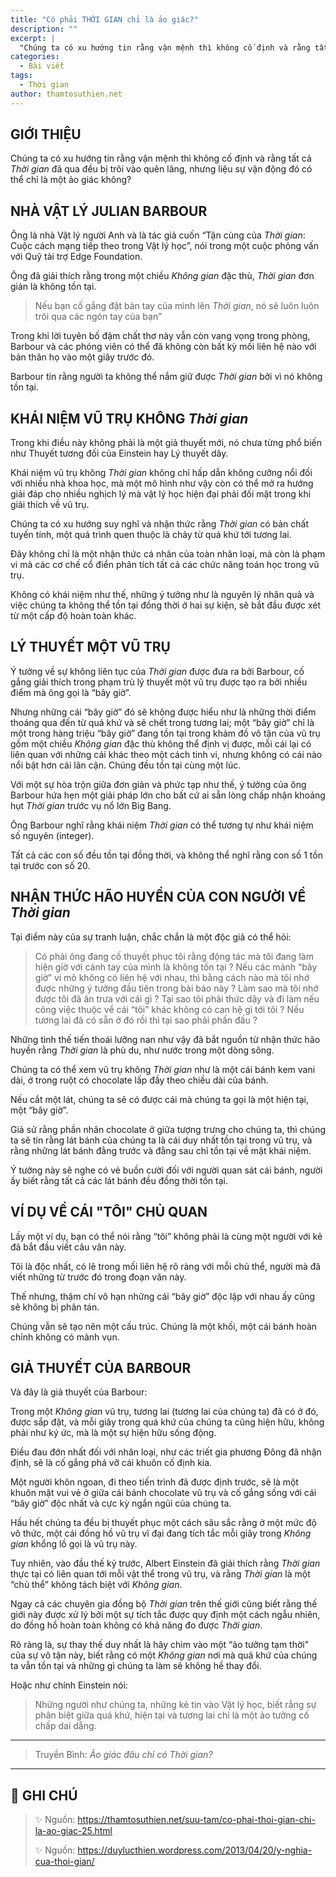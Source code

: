 ```yaml
---
title: "Có phải THỜI GIAN chỉ là ảo giác?"
description: ""
excerpt: |
  "Chúng ta có xu hướng tin rằng vận mệnh thì không cố định và rằng tất cả THỜI GIAN đã qua đều bị trôi vào quên lãng, nhưng liệu sự vận động đó có thể chỉ là một ảo giác không?"
categories:
  - Bài viết
tags:
  - Thời gian
author: thamtosuthien.net
---
```


## GIỚI THIỆU

Chúng ta có xu hướng tin rằng vận mệnh thì không cố định và rằng tất cả _Thời gian_ đã qua đều bị trôi vào quên lãng,
nhưng liệu sự vận động đó có thể chỉ là một ảo giác không?

## NHÀ VẬT LÝ JULIAN BARBOUR

Ông là nhà Vật lý người Anh và là tác giả cuốn “Tận cùng của _Thời gian_: Cuộc cách mạng tiếp theo trong Vật lý học”,
nói trong một cuộc phỏng vấn với Quỹ tài trợ Edge Foundation.

Ông đã giải thích rằng trong một chiều _Không gian_ đặc thù, _Thời gian_ đơn giản là không tồn tại.

> Nếu bạn cố gắng đặt bàn tay của mình lên _Thời gian_, nó sẽ luôn luôn trôi qua các ngón tay của bạn”

Trong khi lời tuyên bố đậm chất thơ này vẫn còn vang vọng trong phòng,
Barbour và các phóng viên có thể đã không còn bất kỳ mối liên hệ nào với bản thân họ vào một giây trước đó.

Barbour tin rằng người ta không thể nắm giữ được _Thời gian_ bởi vì nó không tồn tại.

## KHÁI NIỆM VŨ TRỤ KHÔNG _Thời gian_

Trong khi điều này không phải là một giả thuyết mới, nó chưa từng phổ biến như Thuyết tương đối của Einstein hay Lý thuyết dây.

Khái niệm vũ trụ không _Thời gian_ không chỉ hấp dẫn không cưỡng nổi đối với nhiều nhà khoa học, mà một mô hình như vậy còn có thể mở ra hướng giải đáp cho nhiều nghịch lý mà vật lý học hiện đại phải đối mặt trong khi giải thích về vũ trụ.

Chúng ta có xu hướng suy nghĩ và nhận thức rằng _Thời gian_ có bản chất tuyến tính, một quá trình quen thuộc là chảy từ quá khứ tới tương lai.

Đây không chỉ là một nhận thức cá nhân của toàn nhân loại, mà còn là phạm vi mà các cơ chế cổ điển phân tích tất cả các chức năng toán học trong vũ trụ.

Không có khái niệm như thế, những ý tưởng như là nguyên lý nhân quả và việc chúng ta không thể tồn tại đồng thời ở hai sự kiện, sẽ bắt đầu được xét từ một cấp độ hoàn toàn khác.

## LÝ THUYẾT MỘT VŨ TRỤ

Ý tưởng về sự không liên tục của _Thời gian_ được đưa ra bởi Barbour, cố gắng giải thích trong phạm trù lý thuyết một vũ trụ được tạo ra bởi nhiều điểm mà ông gọi là “bây giờ”.

Nhưng những cái “bây giờ” đó sẽ không được hiểu như là những thời điểm thoáng qua đến từ quá khứ và sẽ chết trong tương lai;
một “bây giờ” chỉ là một trong hàng triệu “bây giờ” đang tồn tại trong khảm đồ vô tận của vũ trụ gồm một chiều _Không gian_ đặc thù không thể định vị được, mỗi cái lại có liên quan với những cái khác theo một cách tinh vi, nhưng không có cái nào nổi bật hơn cái lân cận. Chúng đều tồn tại cùng một lúc.

Với một sự hòa trộn giữa đơn giản và phức tạp như thế, ý tưởng của ông Barbour hứa hẹn một giải pháp lớn cho bất cứ ai sẵn lòng chấp nhận khoảng hụt _Thời gian_ trước vụ nổ lớn Big Bang.

Ông Barbour nghĩ rằng khái niệm _Thời gian_ có thể tương tự như khái niệm số nguyên (integer).

Tất cả các con số đều tồn tại đồng thời, và không thể nghĩ rằng con số 1 tồn tại trước con số 20.

## NHẬN THỨC HÃO HUYỀN CỦA CON NGƯỜI VỀ _Thời gian_

Tại điểm này của sự tranh luận, chắc chắn là một độc giả có thể hỏi:

> Có phải ông đang cố thuyết phục tôi rằng động tác mà tôi đang làm hiện giờ với cánh tay của mình là không tồn tại ?
> Nếu các mảnh “bây giờ” vi mô không có liên hệ với nhau, thì bằng cách nào mà tôi nhớ được những ý tưởng đầu tiên trong bài báo này ?
> Làm sao mà tôi nhớ được tôi đã ăn trưa với cái gì ?
> Tại sao tôi phải thức dậy và đi làm nếu công việc thuộc về cái “tôi” khác không có can hệ gì tới tôi ?
> Nếu tương lai đã có sẵn ở đó rồi thì tại sao phải phấn đấu ?

Những tình thế tiến thoái lưỡng nan như vậy đã bắt nguồn từ nhận thức hão huyền rằng _Thời gian_ là phù du, như nước trong một dòng sông.

Chúng ta có thể xem vũ trụ không _Thời gian_ như là một cái bánh kem vani dài, ở trong ruột có chocolate lấp đầy theo chiều dài của bánh.

Nếu cắt một lát, chúng ta sẽ có được cái mà chúng ta gọi là một hiện tại, một “bây giờ”.

Giả sử rằng phần nhân chocolate ở giữa tượng trưng cho chúng ta, thì chúng ta sẽ tin rằng lát bánh của chúng ta là cái duy nhất tồn tại trong vũ trụ,
và rằng những lát bánh đằng trước và đằng sau chỉ tồn tại về mặt khái niệm.

Ý tưởng này sẽ nghe có vẻ buồn cười đối với người quan sát cái bánh, người ấy biết rằng tất cả các lát bánh đều đồng thời tồn tại.

## VÍ DỤ VỀ CÁI "TÔI" CHỦ QUAN

Lấy một ví dụ, bạn có thể nói rằng “tôi” không phải là cùng một người với kẻ đã bắt đầu viết câu văn này.

Tôi là độc nhất, có lẽ trong mối liên hệ rõ ràng với mỗi chủ thể, người mà đã viết những từ trước đó trong đoạn văn này.

Thế nhưng, thậm chí vô hạn những cái “bây giờ” độc lập với nhau ấy cũng sẽ không bị phân tán.

Chúng vẫn sẽ tạo nên một cấu trúc. Chúng là một khối, một cái bánh hoàn chỉnh không có mảnh vụn.

## GIẢ THUYẾT CỦA BARBOUR

Và đây là giả thuyết của Barbour:

Trong một _Không gian_ vũ trụ, tương lai (tương lai của chúng ta) đã có ở đó, được sắp đặt, và mỗi giây trong quá khứ của chúng ta cũng hiện hữu, không phải như ký ức, mà là một sự hiện hữu sống động.

Điều đau đớn nhất đối với nhân loại, như các triết gia phương Đông đã nhận định, sẽ là cố gắng phá vỡ cái khuôn cố định kia.

Một người khôn ngoan, đi theo tiến trình đã được định trước, sẽ là một khuôn mặt vui vẻ ở giữa cái bánh chocolate vũ trụ và cố gắng sống với cái “bây giờ” độc nhất và cực kỳ ngắn ngủi của chúng ta.

Hầu hết chúng ta đều bị thuyết phục một cách sâu sắc rằng ở một mức độ vô thức, một cái đồng hồ vũ trụ vĩ đại đang tích tắc mỗi giây trong _Không gian_ khổng lồ gọi là vũ trụ này.

Tuy nhiên, vào đầu thế kỷ trước, Albert Einstein đã giải thích rằng _Thời gian_ thực tại có liên quan tới mỗi vật thể trong vũ trụ, và rằng _Thời gian_ là một “chủ thể” không tách biệt với _Không gian_.

Ngay cả các chuyên gia đồng bộ _Thời gian_ trên thế giới cũng biết rằng thế giới này được xử lý bởi một sự tích tắc được quy định một cách ngẫu nhiên, do đồng hồ hoàn toàn không có khả năng đo được _Thời gian_.

Rõ ràng là, sự thay thế duy nhất là hãy chìm vào một “ảo tưởng tạm thời” của sự vô tận này, biết rằng có một _Không gian_ nơi mà quá khứ của chúng ta vẫn tồn tại và những gì chúng ta làm sẽ không hề thay đổi.

Hoặc như chính Einstein nói:

> Những người như chúng ta, những kẻ tin vào Vật lý học, biết rằng sự phân biệt giữa quá khứ, hiện tại và tương lai chỉ là một ảo tưởng cố chấp dai dẳng.

<hr class="blog-rule" />

> Truyền Bình: *Ảo giác đâu chỉ có *Thời gian*?*

<hr class="blog-rule" />

## 📌 GHI CHÚ

> ✨ Nguồn: https://thamtosuthien.net/suu-tam/co-phai-thoi-gian-chi-la-ao-giac-25.html
>
> ✨ Nguồn: https://duylucthien.wordpress.com/2013/04/20/y-nghia-cua-thoi-gian/
